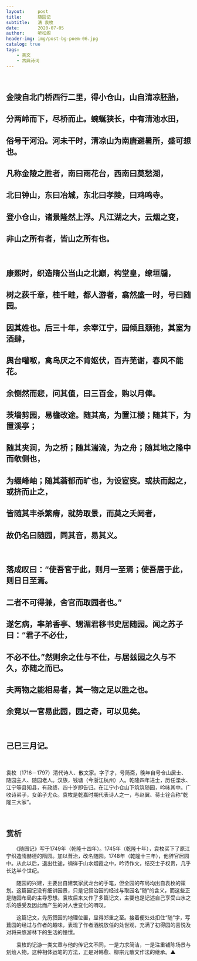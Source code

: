 ```yaml
---
layout:     post
title:      随园记
subtitle:   清 袁枚
date:       2020-07-05
author:     听松阁
header-img: img/post-bg-poem-06.jpg
catalog: true
tags:
    - 美文
    - 古典诗词
---
```

&nbsp;
## 金陵自北门桥西行二里，得小仓山，山自清凉胚胎，
## 分两岭而下，尽桥而止。蜿蜒狭长，中有清池水田，
## 俗号干河沿。河未干时，清凉山为南唐避暑所，盛可想也。
## 凡称金陵之胜者，南曰雨花台，西南曰莫愁湖，
## 北曰钟山，东曰冶城，东北曰孝陵，曰鸡鸣寺。
## 登小仓山，诸景隆然上浮。凡江湖之大，云烟之变，
## 非山之所有者，皆山之所有也。
&nbsp;

## 康熙时，织造隋公当山之北巅，构堂皇，缭垣牖，
## 树之荻千章，桂千畦，都人游者，翕然盛一时，号曰随园。
## 因其姓也。后三十年，余宰江宁，园倾且颓弛，其室为酒肆，
## 舆台嚾呶，禽鸟厌之不肯妪伏，百卉芜谢，春风不能花。
## 余恻然而悲，问其值，曰三百金，购以月俸。
## 茨墙剪园，易檐改途。随其高，为置江楼；随其下，为置溪亭；
## 随其夹涧，为之桥；随其湍流，为之舟；随其地之隆中而欹侧也，
## 为缀峰岫；随其蓊郁而旷也，为设宧窔。或扶而起之，或挤而止之，
## 皆随其丰杀繁瘠，就势取景，而莫之夭阏者，
## 故仍名曰随园，同其音，易其义。
&nbsp;

## 落成叹曰：“使吾官于此，则月一至焉；使吾居于此，则日日至焉。
## 二者不可得兼，舍官而取园者也。”
## 遂乞病，率弟香亭、甥湄君移书史居随园。闻之苏子曰：“君子不必仕，
## 不必不仕。”然则余之仕与不仕，与居兹园之久与不久，亦随之而已。
## 夫两物之能相易者，其一物之足以胜之也。
## 余竟以一官易此园，园之奇，可以见矣。
&nbsp;

## 己巳三月记。


&nbsp;


袁枚（1716－1797）清代诗人、散文家。字子才，号简斋，晚年自号仓山居士、随园主人、随园老人。汉族，钱塘（今浙江杭州）人。乾隆四年进士，历任溧水、江宁等县知县，有政绩，四十岁即告归。在江宁小仓山下筑筑随园，吟咏其中。广收诗弟子，女弟子尤众。袁枚是乾嘉时期代表诗人之一，与赵翼、蒋士铨合称“乾隆三大家”。

&nbsp;



## 赏析



　　《随园记》写于1749年（乾隆十四年）。1745年（乾隆十年），袁枚买下了原江宁织造隋赫德的隋园。加以葺治，改名随园。1748年（乾隆十三年），他辞官居园中。从此以后，退出仕途，徜徉于山水烟霞之中，吟诗作文，结交士子权贵，几乎长达半个世纪。



　　随园的兴建，主要出自建筑家武龙台的手笔，但全园的布局均出自袁枚的策划。这篇园记没有细讲园景，只是记叙治园的经过与取园名“随”的含义，而这些正是随园布局的主导思想。袁枚后来又作了多篇记文，主要也是记述自己享受山水之乐的感受及因此而产生的对人世变化的喟叹。



　　这篇记文，先历叙园的地理位置，显得郑重之至。接着便处处扣住“随”字，写葺园的经过与作者的趣味，表现了作者洒脱放任的处世观，充满了初得园的喜悦及对将来悠游林下的生活的憧憬。



　　袁枚的记游一类文章与他的传记文不同，一是力求简洁，一是注重铺陈场景与刻绘人物。这种相体运笔的方法，正是对韩愈、柳宗元散文作法的继承。▲

